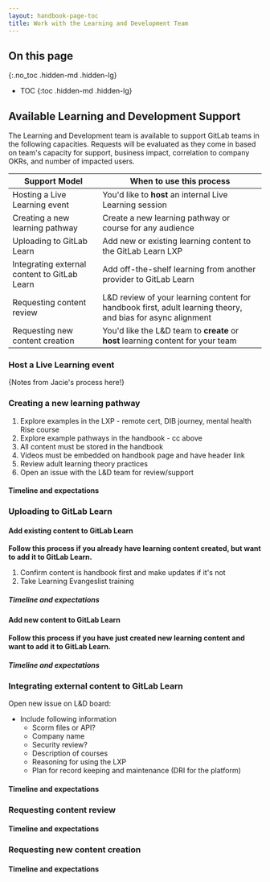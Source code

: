 ```yaml
---
layout: handbook-page-toc
title: Work with the Learning and Development Team
---
```


## On this page
{:.no_toc .hidden-md .hidden-lg}

- TOC
{:toc .hidden-md .hidden-lg}


## Available Learning and Development Support


The Learning and Development team is available to support GitLab teams in the following capacities. Requests will be evaluated as they come in based on team's capacity for support, business impact, correlation to company OKRs, and number of impacted users.

| Support Model | When to use this process |
| ----- | ----- |
| Hosting a Live Learning event | You'd like to **host** an internal Live Learning session |
| Creating a new learning pathway | Create a new learning pathway or course for any audience |
| Uploading to GitLab Learn | Add new or existing learning content to the GitLab Learn LXP |
| Integrating external content to GitLab Learn | Add off-the-shelf learning from another provider to GitLab Learn |
| Requesting content review | L&D review of your learning content for handbook first, adult learning theory, and bias for async alignment |
| Requesting new content creation | You'd like the L&D team to **create** or **host** learning content for your team |


### Host a Live Learning event

{Notes from Jacie's process here!}




### Creating a new learning pathway

1. Explore examples in the LXP - remote cert, DIB journey, mental health Rise course
1. Explore example pathways in the handbook - cc above
1. All content must be stored in the handbook
1. Videos must be embedded on handbook page and have header link 
1. Review adult learning theory practices
1. Open an issue with the L&D team for review/support

#### Timeline and expectations



### Uploading to GitLab Learn


#### Add existing content to GitLab Learn

**Follow this process if you already have learning content created, but want to add it to GitLab Learn.**

1. Confirm content is handbook first and make updates if it's not
1. Take Learning Evangeslist training

##### Timeline and expectations


#### Add new content to GitLab Learn

**Follow this process if you have just created new learning content and want to add it to GitLab Learn.**

##### Timeline and expectations




### Integrating external content to GitLab Learn

Open new issue on L&D board:

- Include following information
    - Scorm files or API?
    - Company name
    - Security review?
    - Description of courses
    - Reasoning for using the LXP
    - Plan for record keeping and maintenance (DRI for the platform)

#### Timeline and expectations




### Requesting content review

#### Timeline and expectations


### Requesting new content creation
#### Timeline and expectations


